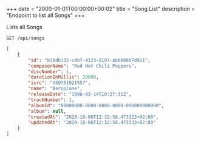 +++
date = "2000-01-01T00:00:00+00:02"
title = "Song List"
description = "Endpoint to list all Songs"
+++

Lists all Songs

```
GET /api/songs
```

```json
[
    {
        "id": "b38db132-c4b7-4123-8107-abbb88b7d921",
        "composerName": "Red Hot Chili Peppers",
        "discNumber": 1,
        "durationInMillis": 20000,
        "isrc": "USQY51021557",
        "name": "Aeroplane",
        "releaseDate": "1996-03-14T10:27:31Z",
        "trackNumber": 1,
        "albumId": "00000000-0000-0000-0000-000000000000",
        "album": null,
        "createdAt": "2020-10-06T12:32:58.473323+02:00",
        "updatedAt": "2020-10-06T12:32:58.473323+02:00"
    }
]
```